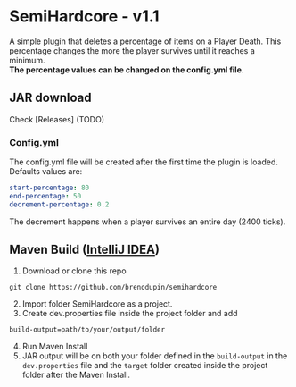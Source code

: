 # **SemiHardcore - v1.1**
A simple plugin that deletes a percentage of items on a Player Death. This percentage changes the more the player survives until it reaches a minimum.  
**The percentage values can be changed on the config.yml file.**
## JAR download
Check [Releases] (TODO)

### Config.yml

The config.yml file will be created after the first time the plugin is loaded.
Defaults values are:  
```yml
start-percentage: 80
end-percentage: 50
decrement-percentage: 0.2
```
The decrement happens when a player survives an entire day (2400 ticks).

## Maven Build ([IntelliJ IDEA](https://www.jetbrains.com/idea/))
1. Download or clone this repo
```shell
git clone https://github.com/brenodupin/semihardcore
```
2. Import folder SemiHardcore as a project.
3. Create dev.properties file inside the project folder and add
```properties
build-output=path/to/your/output/folder
```
4. Run Maven Install
5. JAR output will be on both your folder defined in the `build-output` in the `dev.properties` file and the `target` folder created inside the project folder after the Maven Install.